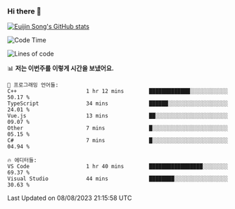 ### Hi there 👋

[![Euijin Song's GitHub stats](https://github-readme-stats.vercel.app/api?username=lstar2397&count_private=true&show_icons=true&theme=tokyonight&locale=kr)](https://github.com/anuraghazra/github-readme-stats)

<!--START_SECTION:waka-->
![Code Time](http://img.shields.io/badge/Code%20Time-165%20hrs%205%20mins-blue)

![Lines of code](https://img.shields.io/badge/%EC%A0%80%EB%8A%94%20%EC%97%AC%ED%83%9C%EA%B9%8C%EC%A7%80%20-748.1%20thousand%20%EC%A4%84%EC%9D%98%20%EC%BD%94%EB%93%9C%EB%A5%BC%20%EC%9E%91%EC%84%B1%ED%96%88%EC%96%B4%EC%9A%94.-blue)

📊 **저는 이번주를 이렇게 시간을 보냈어요.** 

```text
💬 프로그래밍 언어들: 
C++                      1 hr 12 mins        █████████████░░░░░░░░░░░░   50.17 % 
TypeScript               34 mins             ██████░░░░░░░░░░░░░░░░░░░   24.01 % 
Vue.js                   13 mins             ██░░░░░░░░░░░░░░░░░░░░░░░   09.07 % 
Other                    7 mins              █░░░░░░░░░░░░░░░░░░░░░░░░   05.15 % 
C#                       7 mins              █░░░░░░░░░░░░░░░░░░░░░░░░   04.94 % 

🔥 에디터들: 
VS Code                  1 hr 40 mins        █████████████████░░░░░░░░   69.37 % 
Visual Studio            44 mins             ████████░░░░░░░░░░░░░░░░░   30.63 % 
```


 Last Updated on 08/08/2023 21:15:58 UTC
<!--END_SECTION:waka-->

<!--
**lstar2397/lstar2397** is a ✨ _special_ ✨ repository because its `README.md` (this file) appears on your GitHub profile.

Here are some ideas to get you started:

- 🔭 I’m currently working on ...
- 🌱 I’m currently learning ...
- 👯 I’m looking to collaborate on ...
- 🤔 I’m looking for help with ...
- 💬 Ask me about ...
- 📫 How to reach me: ...
- 😄 Pronouns: ...
- ⚡ Fun fact: ...
-->
